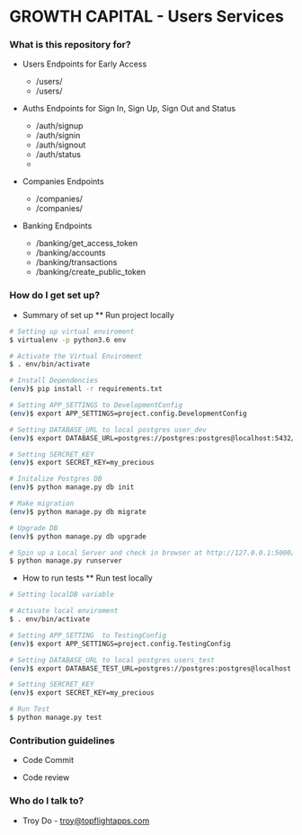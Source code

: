 # GROWTH CAPITAL - Users Services #

### What is this repository for? ###
* Users Endpoints for Early Access
    - /users/
    - /users/<id>

* Auths Endpoints for Sign In, Sign Up, Sign Out and Status
    - /auth/signup
    - /auth/signin
    - /auth/signout
    - /auth/status
    -  
* Companies Endpoints
    - /companies/
    - /companies/<id>
    
* Banking Endpoints
    - /banking/get_access_token
    - /banking/accounts
    - /banking/transactions
    - /banking/create_public_token

### How do I get set up? ###

* Summary of set up
** Run project locally

```bash
# Setting up virtual enviroment
$ virtualenv -p python3.6 env

# Activate the Virtual Enviroment
$ . env/bin/activate

# Install Dependencies
(env)$ pip install -r requirements.txt

# Setting APP_SETTINGS to DevelopmentConfig
(env)$ export APP_SETTINGS=project.config.DevelopmentConfig

# Setting DATABASE_URL to local postgres user_dev
(env)$ export DATABASE_URL=postgres://postgres:postgres@localhost:5432/users_dev

# Setting SERCRET_KEY 
(env)$ export SECRET_KEY=my_precious

# Initalize Postgres DB
(env)$ python manage.py db init

# Make migration
(env)$ python manage.py db migrate

# Upgrade DB
(env)$ python manage.py db upgrade

# Spin up a Local Server and check in browser at http://127.0.0.1:5000/ 
$ python manage.py runserver

```


* How to run tests
** Run test locally
```bash
# Setting localDB variable

# Activate local enviroment
$ . env/bin/activate

# Setting APP_SETTING  to TestingConfig
(env)$ export APP_SETTINGS=project.config.TestingConfig

# Setting DATABASE_URL to local postgres users_test
(env)$ export DATABASE_TEST_URL=postgres://postgres:postgres@localhost:5432/users_test

# Setting SERCRET_KEY 
(env)$ export SECRET_KEY=my_precious

# Run Test
$ python manage.py test
```

### Contribution guidelines ###
* Code Commit

* Code review 

### Who do I talk to? ###
* Troy Do - troy@topflightapps.com
